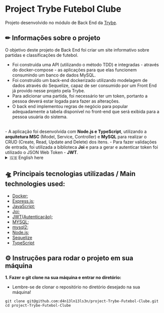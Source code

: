 # Project Trybe Futebol Clube
Projeto desenvolvido no módulo de Back End da [Trybe](https://www.betrybe.com/). 

## ✏ Informações sobre o projeto
O objetivo deste projeto de Back End foi criar um site informativo sobre partidas e classificações de futebol.
- Foi construída uma API (utilizando o método TDD) e integradas - através do docker-compose - as aplicações para que elas funcionem consumindo um banco de dados MySQL.
- Foi construído um back-end dockerizado utilizando modelagem de dados através do Sequelize, capaz de ser consumido por um Front End já provido nesse projeto pela Trybe.
- Para adicionar uma partida, foi necessário ter um token, portanto a pessoa deverá estar logada para fazer as alterações. 
- O back end implementou regras de negócio para popular adequadamente a tabela disponível no front-end que será exibida para a pessoa usuária do sistema.
</br>
- A aplicação foi desenvolvida com <strong>Node.js e TypeScript</strong>, utilizando a <strong>arquitetura MSC</strong> (Model, Service, Controller) e <strong>MySQL</strong> para realizar o CRUD (Create, Read, Update and Delete) dos itens.
- Para fazer validações de entrada, foi utilizada a biblioteca <strong>Joi</strong> e para a gerar e autenticar token foi utilizado o JSON Web Token - <strong>JWT</strong>.

 <details>
 <summary> 🇬🇧 English here</summary>
 ## ✏ Information about the project</br>
 The goal of this back-end project was to an informative website on matches and rankings of soccer. </br>
  - An API was built (using Test-driven Development - TDD) and integrated - through docker-compose - so it worked consuming data from a MySQL database.</br>
  - A dockerized back end was built using data modeling through Sequelize, able to be consumed by a Front End already supplied for this project by Trybe.</br>
  - To add a match, it was necessary to have a token, therefore the user should be logged in to make alterations.</br>
  - The back end implemented business rules to adequately populate the table available in the Front End, which is displayed to the user accessing the system.</br>
 </br>
 - The application was developed with <strong>Node.js and Typescript</strong>, using <strong>MSC architecture</strong> (Model, Service and Controller) and <strong>MySQL</strong> to perform CRUD (Create, Read, Update and Delete) operations.</br>
 - To validate data input, the <strong>Joi</strong> library was used and to generate and authenticate tokens JSON Web Token - <strong>JWT</strong>.
 </details>
 
## 🛸 Principais tecnologias utilizadas / Main technologies used: 
- [Docker](https://www.docker.com/);
- [Express.js](https://expressjs.com/);
- [JavaScript](https://developer.mozilla.org/pt-BR/docs/Web/JavaScript);
- [Joi](https://joi.dev/api/?v=17.6.0);
- [JWT(Autenticação)](https://jwt.io/);
- [MYSQL](https://www.mysql.com/);
- [mysql2](https://www.npmjs.com/package/mysql2);
- [Node.js](https://nodejs.org/en/);
- [Sequelize](https://sequelize.org/)
- [TypeScript](https://www.typescriptlang.org/)

## ⚙ Instruções para rodar o projeto em sua máquina

<strong>1. Fazer o git clone na sua máquina e entrar no diretório:</strong>
 - Lembre-se de clonar o repositório no diretório desejado na sua máquina!
 ```
 git clone git@github.com:d4n13ln13ls3n/project-Trybe-Futebol-Clube.git
 cd project-Trybe-Futebol-Clube
